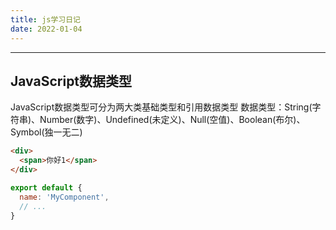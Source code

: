 ```yaml
---
title: js学习日记
date: 2022-01-04
---
```

---
JavaScript数据类型
---
JavaScript数据类型可分为两大类基础类型和引用数据类型
数据类型：String(字符串)、Number(数字)、Undefined(未定义)、Null(空值)、Boolean(布尔)、Symbol(独一无二)
``` html
<div>
  <span>你好1</span>
</div>
```

``` js
export default {
  name: 'MyComponent',
  // ...
}
```
